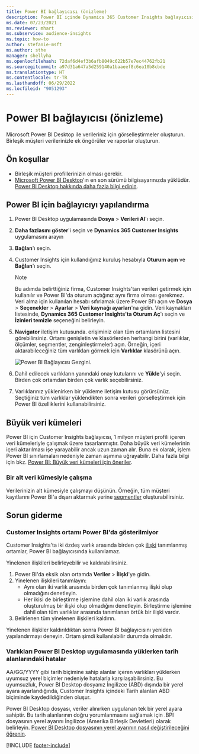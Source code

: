 ```yaml
---
title: Power BI bağlayıcısı (önizleme)
description: Power BI içinde Dynamics 365 Customer Insights bağlayıcısının nasıl kullanıldığını öğrenin.
ms.date: 07/23/2021
ms.reviewer: mhart
ms.subservice: audience-insights
ms.topic: how-to
author: stefanie-msft
ms.author: sthe
manager: shellyha
ms.openlocfilehash: 72daf6d4ef3b6afb8049c622b57e7ec44762fb21
ms.sourcegitcommit: a97d31a647a5d259140a1baaeef8c6ea10b8cbde
ms.translationtype: HT
ms.contentlocale: tr-TR
ms.lasthandoff: 06/29/2022
ms.locfileid: "9051293"
---
```

# <a name="power-bi-connector-preview"></a>Power BI bağlayıcısı (önizleme)

Microsoft Power BI Desktop ile verileriniz için görselleştirmeler oluşturun. Birleşik müşteri verilerinizle ek öngörüler ve raporlar oluşturun.

## <a name="prerequisites"></a>Ön koşullar

- Birleşik müşteri profillerinizin olması gerekir.
- [Microsoft Power BI Desktop](https://powerbi.microsoft.com/desktop/)'ın en son sürümü bilgisayarınızda yüklüdür. [Power BI Desktop hakkında daha fazla bilgi edinin](/power-bi/desktop-what-is-desktop).

## <a name="configure-the-connector-for-power-bi"></a>Power BI için bağlayıcıyı yapılandırma

1. Power BI Desktop uygulamasında **Dosya** > **Verileri Al**'ı seçin.

1. **Daha fazlasını göster**'i seçin ve **Dynamics 365 Customer Insights** uygulamasını arayın

1. **Bağlan**'ı seçin.

1. Customer Insights için kullandığınız kuruluş hesabıyla **Oturum açın** ve **Bağlan**'ı seçin.
   > [!NOTE]
   > Bu adımda belirttiğiniz firma, Customer Insights'tan verileri getirmek için kullanılır ve Power BI'da oturum açtığınız aynı firma olması gerekmez. Veri alma için kullanılan hesabı sıfırlamak üzere Power BI'ı açın ve **Dosya** > **Seçenekler** > **Ayarlar** > **Veri kaynağı ayarları**'na gidin. Veri kaynakları listesinde, **Dynamics 365 Customer Insights'ta Oturum Aç**'ı seçin ve **İzinleri temizle** seçeneğini belirleyin.  

1. **Navigator** iletişim kutusunda. erişiminiz olan tüm ortamların listesini görebilirsiniz. Ortamı genişletin ve klasörlerden herhangi birini (varlıklar, ölçümler, segmentler, zenginleştirmeler) açın. Örneğin, içeri aktarabileceğiniz tüm varlıkları görmek için **Varlıklar** klasörünü açın.

   ![Power BI Bağlayıcısı Gezgini.](media/power-bi-navigator.png "Power BI Bağlayıcısı Gezgini")

1. Dahil edilecek varlıkların yanındaki onay kutularını ve **Yükle**'yi seçin. Birden çok ortamdan birden çok varlık seçebilirsiniz.

1. Varlıklarınız yüklenirken bir yükleme iletişim kutusu görürsünüz. Seçtiğiniz tüm varlıklar yüklendikten sonra verileri görselleştirmek için Power BI özelliklerini kullanabilirsiniz.

## <a name="large-data-sets"></a>Büyük veri kümeleri

Power BI için Customer Insights bağlayıcısı, 1 milyon müşteri profili içeren veri kümeleriyle çalışmak üzere tasarlanmıştır. Daha büyük veri kümelerinin içeri aktarılması işe yarayabilir ancak uzun zaman alır. Buna ek olarak, işlem Power BI sınırlamaları nedeniyle zaman aşımına uğrayabilir. Daha fazla bilgi için bkz. [Power BI: Büyük veri kümeleri için öneriler](/power-bi/admin/service-premium-what-is#large-datasets). 

### <a name="work-with-a-subset-of-data"></a>Bir alt veri kümesiyle çalışma

Verilerinizin alt kümesiyle çalışmayı düşünün. Örneğin, tüm müşteri kayıtlarını Power BI'a dışarı aktarmak yerine [segmentler](segments.md) oluşturabilirsiniz.

## <a name="troubleshooting"></a>Sorun giderme

### <a name="customer-insights-environment-doesnt-show-in-power-bi"></a>Customer Insights ortamı Power BI'da gösterilmiyor

Customer Insights'ta iki özdeş varlık arasında birden çok [ilişki](relationships.md) tanımlanmış ortamlar, Power BI bağlayıcısında kullanılamaz.

Yinelenen ilişkileri belirleyebilir ve kaldırabilirsiniz.

1. Power BI'da eksik olan ortamda **Veriler** > **İlişki**'ye gidin.
2. Yinelenen ilişkileri tanımlayın:
   - Aynı olan iki varlık arasında birden çok tanımlanmış ilişki olup olmadığını denetleyin.
   - Her ikisi de birleştirme işlemine dahil olan iki varlık arasında oluşturulmuş bir ilişki olup olmadığını denetleyin. Birleştirme işlemine dahil olan tüm varlıklar arasında tanımlanan örtük bir ilişki vardır.
3. Belirlenen tüm yinelenen ilişkileri kaldırın.

Yinelenen ilişkiler kaldırıldıktan sonra Power BI bağlayıcısını yeniden yapılandırmayı deneyin. Ortam şimdi kullanılabilir durumda olmalıdır.

### <a name="errors-on-date-fields-when-loading-entities-in-power-bi-desktop"></a>Varlıkları Power BI Desktop uygulamasında yüklerken tarih alanlarındaki hatalar

AA/GG/YYYY gibi tarih biçimine sahip alanlar içeren varlıkları yüklerken uyumsuz yerel biçimler nedeniyle hatalarla karşılaşabilirsiniz. Bu uyumsuzluk, Power BI Desktop dosyanız İngilizce (ABD) dışında bir yerel ayara ayarlandığında, Customer Insights içindeki Tarih alanları ABD biçiminde kaydedildiğinden oluşur.

Power BI Desktop dosyası, veriler alınırken uygulanan tek bir yerel ayara sahiptir. Bu tarih alanlarının doğru yorumlanmasını sağlamak için .BPI dosyasının yerel ayarını İngilizce (Amerika Birleşik Devletleri) olarak belirleyin. [Power BI Desktop dosyasının yerel ayarının nasıl değiştirileceğini öğrenin](/power-bi/fundamentals/supported-languages-countries-regions#choose-the-language-or-locale-of-power-bi-desktop).

[!INCLUDE [footer-include](includes/footer-banner.md)]
